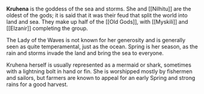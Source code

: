 **Kruhena** is the goddess of the sea and storms. She and [[Nilhitu]] are the oldest of the gods; it is said that it was their feud that split the world into land and sea. They make up half of the [[Old Gods]], with [[Myskili]] and [[Elzanir]] completing the group.

The Lady of the Waves is not known for her generosity and is generally seen as quite temperamental, just as the ocean. Spring is her season, as the rain and storms invade the land and bring the sea to everyone.

Kruhena herself is usually represented as a mermaid or shark, sometimes with a lightning bolt in hand or fin. She is worshipped mostly by fishermen and sailors, but farmers are known to appeal for an early Spring and strong rains for a good harvest.